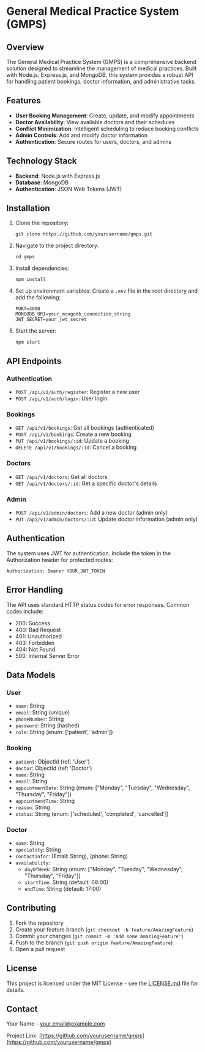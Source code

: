 # General Medical Practice System (GMPS)

## Overview

The General Medical Practice System (GMPS) is a comprehensive backend solution designed to streamline the management of medical practices. Built with Node.js, Express.js, and MongoDB, this system provides a robust API for handling patient bookings, doctor information, and administrative tasks.

## Features

- **User Booking Management**: Create, update, and modify appointments
- **Doctor Availability**: View available doctors and their schedules
- **Conflict Minimization**: Intelligent scheduling to reduce booking conflicts
- **Admin Controls**: Add and modify doctor information
- **Authentication**: Secure routes for users, doctors, and admins

## Technology Stack

- **Backend**: Node.js with Express.js
- **Database**: MongoDB
- **Authentication**: JSON Web Tokens (JWT)

## Installation

1. Clone the repository:
   ```
   git clone https://github.com/yourusername/gmps.git
   ```

2. Navigate to the project directory:
   ```
   cd gmps
   ```

3. Install dependencies:
   ```
   npm install
   ```

4. Set up environment variables:
   Create a `.env` file in the root directory and add the following:
   ```
   PORT=3000
   MONGODB_URI=your_mongodb_connection_string
   JWT_SECRET=your_jwt_secret
   ```

5. Start the server:
   ```
   npm start
   ```

## API Endpoints

### Authentication
- `POST /api/v1/auth/register`: Register a new user
- `POST /api/v1/auth/login`: User login

### Bookings
- `GET /api/v1/bookings`: Get all bookings (authenticated)
- `POST /api/v1/bookings`: Create a new booking
- `PUT /api/v1/bookings/:id`: Update a booking
- `DELETE /api/v1/bookings/:id`: Cancel a booking

### Doctors
- `GET /api/v1/doctors`: Get all doctors
- `GET /api/v1/doctors/:id`: Get a specific doctor's details

### Admin
- `POST /api/v1/admin/doctors`: Add a new doctor (admin only)
- `PUT /api/v1/admin/doctors/:id`: Update doctor information (admin only)

## Authentication

The system uses JWT for authentication. Include the token in the Authorization header for protected routes:

```
Authorization: Bearer YOUR_JWT_TOKEN
```

## Error Handling

The API uses standard HTTP status codes for error responses. Common codes include:

- 200: Success
- 400: Bad Request
- 401: Unauthorized
- 403: Forbidden
- 404: Not Found
- 500: Internal Server Error

## Data Models

### User
- `name`: String
- `email`: String (unique)
- `phoneNumber`: String
- `password`: String (hashed)
- `role`: String (enum: ['patient', 'admin'])

### Booking
- `patient`: ObjectId (ref: 'User')
- `doctor`: ObjectId (ref: 'Doctor')
- `name`: String
- `email`: String
- `appointmentDate`: String (enum: ["Monday", "Tuesday", "Wednesday", "Thursday", "Friday"])
- `appointmentTime`: String
- `reason`: String
- `status`: String (enum: ['scheduled', 'completed', 'cancelled'])

### Doctor
- `name`: String
- `speciality`: String
- `contactInfor`: (Email: String), (phone: String)
- `availability`:
   - `dayOfWeek`: String (enum: ["Monday", "Tuesday", "Wednesday", "Thursday", "Friday"])
   - `startTime`: String (default: 08:00)
   - `endTime`: String (default: 17:00)

## Contributing

1. Fork the repository
2. Create your feature branch (`git checkout -b feature/AmazingFeature`)
3. Commit your changes (`git commit -m 'Add some AmazingFeature'`)
4. Push to the branch (`git push origin feature/AmazingFeature`)
5. Open a pull request

## License

This project is licensed under the MIT License - see the [LICENSE.md](LICENSE.md) file for details.

## Contact

Your Name - your.email@example.com

Project Link: [https://github.com/yourusername/gmps](https://github.com/yourusername/gmps)
